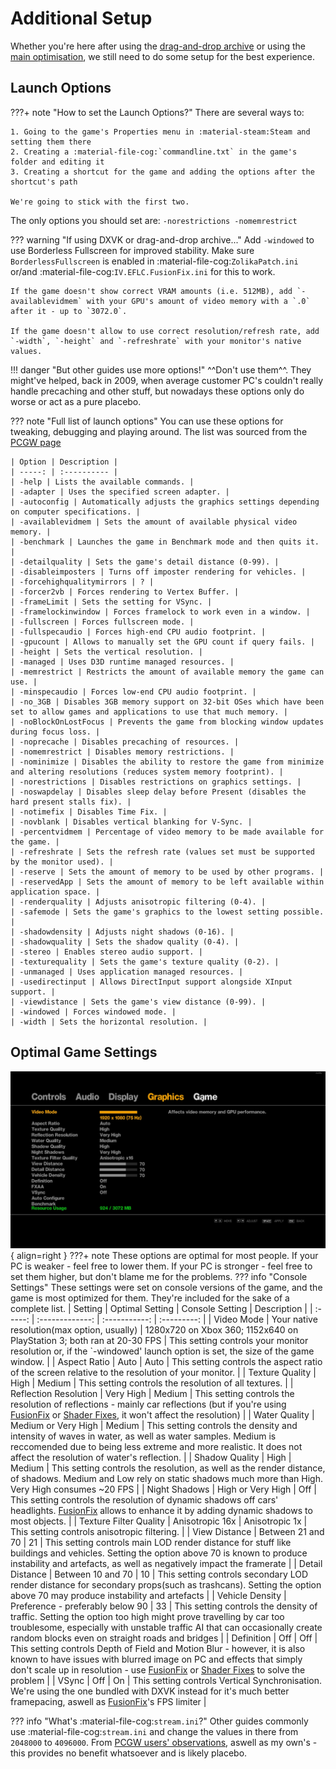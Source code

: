 # Additional Setup
Whether you're here after using the [drag-and-drop archive](Drag-and-Drop-Archive.md) or using the [main optimisation](Main-Optimisation.md), we still need to do some setup for the best experience.

## Launch Options
???+ note "How to set the Launch Options?"
    There are several ways to:
    
    1. Going to the game's Properties menu in :material-steam:Steam and setting them there
    2. Creating a :material-file-cog:`commandline.txt` in the game's folder and editing it
    3. Creating a shortcut for the game and adding the options after the shortcut's path

    We're going to stick with the first two.

The only options you should set are: `-norestrictions -nomemrestrict`

??? warning "If using DXVK or drag-and-drop archive..."
    Add `-windowed` to use Borderless Fullscreen for improved stability. Make sure `BorderlessFullscreen` is enabled in :material-file-cog:`ZolikaPatch.ini` or/and :material-file-cog:`IV.EFLC.FusionFix.ini` for this to work.

    If the game doesn't show correct VRAM amounts (i.e. 512MB), add `-availablevidmem` with your GPU's amount of video memory with a `.0` after it - up to `3072.0`.

    If the game doesn't allow to use correct resolution/refresh rate, add `-width`, `-height` and `-refreshrate` with your monitor's native values.

!!! danger "But other guides use more options!"
    ^^Don't use them^^. They might've helped, back in 2009, when average customer PC's couldn't really handle precaching and other stuff, but nowadays these options only do worse or act as a pure placebo.

??? note "Full list of launch options"
    You can use these options for tweaking, debugging and playing around. The list was sourced from the [PCGW page](https://www.pcgamingwiki.com/wiki/Grand_Theft_Auto_IV#Launch_options)

    | Option | Description | 
    | -----: | :---------- |
    | -help | Lists the available commands. |
    | -adapter | Uses the specified screen adapter. |
    | -autoconfig | Automatically adjusts the graphics settings depending on computer specifications. |
    | -availablevidmem | Sets the amount of available physical video memory. |
    | -benchmark | Launches the game in Benchmark mode and then quits it. |
    | -detailquality | Sets the game's detail distance (0-99). |
    | -disableimposters | Turns off imposter rendering for vehicles. |
    | -forcehighqualitymirrors | ? |
    | -forcer2vb | Forces rendering to Vertex Buffer. |
    | -frameLimit | Sets the setting for VSync. |
    | -framelockinwindow | Forces framelock to work even in a window. |
    | -fullscreen | Forces fullscreen mode. |
    | -fullspecaudio | Forces high-end CPU audio footprint. |
    | -gpucount | Allows to manually set the GPU count if query fails. |
    | -height | Sets the vertical resolution. |
    | -managed | Uses D3D runtime managed resources. |
    | -memrestrict | Restricts the amount of available memory the game can use. |
    | -minspecaudio | Forces low-end CPU audio footprint. |
    | -no_3GB | Disables 3GB memory support on 32-bit OSes which have been set to allow games and applications to use that much memory. |
    | -noBlockOnLostFocus | Prevents the game from blocking window updates during focus loss. |
    | -noprecache | Disables precaching of resources. |
    | -nomemrestrict | Disables memory restrictions. |
    | -nominimize | Disables the ability to restore the game from minimize and altering resolutions (reduces system memory footprint). |
    | -norestrictions | Disables restrictions on graphics settings. |
    | -noswapdelay | Disables sleep delay before Present (disables the hard present stalls fix). |
    | -notimefix | Disables Time Fix. |
    | -novblank | Disables vertical blanking for V-Sync. |
    | -percentvidmem | Percentage of video memory to be made available for the game. |
    | -refreshrate | Sets the refresh rate (values set must be supported by the monitor used). |
    | -reserve | Sets the amount of memory to be used by other programs. |
    | -reservedApp | Sets the amount of memory to be left available within application space. |
    | -renderquality | Adjusts anisotropic filtering (0-4). |
    | -safemode | Sets the game's graphics to the lowest setting possible. |
    | -shadowdensity | Adjusts night shadows (0-16). |
    | -shadowquality | Sets the shadow quality (0-4). |
    | -stereo | Enables stereo audio support. |
    | -texturequality | Sets the game's texture quality (0-2). |
    | -unmanaged | Uses application managed resources. |
    | -usedirectinput | Allows DirectInput support alongside XInput support. |
    | -viewdistance | Sets the game's view distance (0-99). |
    | -windowed | Forces windowed mode. |
    | -width | Sets the horizontal resolution. |

## Optimal Game Settings
![GTA IV Settings](../img/gta4settings.jpg){ align=right }
???+ note
    These options are optimal for most people. If your PC is weaker - feel free to lower them. If your PC is stronger - feel free to set them higher, but don't blame me for the problems.
??? info "Console Settings"
    These settings were set on console versions of the game, and the game is most optimized for them. They're included for the sake of a complete list.
| Setting | Optimal Setting | Console Setting | Description | 
| :-----: | :-------------: | :-----------: | :---------: |
| Video Mode | Your native resolution(max option, usually) | 1280x720 on Xbox 360; 1152x640 on PlayStation 3; both ran at 20-30 FPS | This setting controls your monitor resolution or, if the `-windowed' launch option is set, the size of the game window. |
| Aspect Ratio | Auto | Auto | This setting controls the aspect ratio of the screen relative to the resolution of your monitor. |
| Texture Quality | High | Medium | This setting controls the resolution of all textures. |
| Reflection Resolution | Very High | Medium | This setting controls the resolution of reflections - mainly car reflections (but if you're using [FusionFix](/Essential-Modding/FusionFix/) or [Shader Fixes](/Essential-Modding/Shader-Fixes/), it won't affect the resolution) |
| Water Quality | Medium or Very High | Medium | This setting controls the density and intensity of waves in water, as well as water samples. Medium is reccomended due to being less extreme and more realistic. It does not affect the resolution of water's reflection. |
| Shadow Quality | High | Medium | This setting controls the resolution, as well as the render distance, of shadows. Medium and Low rely on static shadows much more than High. Very High consumes ~20 FPS |
| Night Shadows | High or Very High | Off | This setting controls the resolution of dynamic shadows off cars' headlights. [FusionFix](/Essential-Modding/FusionFix/) allows to enhance it by adding dynamic shadows to most objects. |
| Texture Filter Quality | Anisotropic 16x | Anisotropic 1x | This setting controls anisotropic filtering. |
| View Distance | Between 21 and 70 | 21 | This setting controls main LOD render distance for stuff like buildings and vehicles. Setting the option above 70 is known to produce instability and artefacts, as well as negatively impact the framerate |
| Detail Distance | Between 10 and 70 | 10 | This setting controls secondary LOD render distance for secondary props(such as trashcans). Setting the option above 70 may produce instability and artefacts |
| Vehicle Density | Preference - preferably below 90 | 33 | This setting controls the density of traffic. Setting the option too high might prove travelling by car too troublesome, especially with unstable traffic AI that can occasionally create random blocks even on straight roads and bridges |
| Definition | Off | Off | This setting controls Depth of Field and Motion Blur - however, it is also known to have issues with blurred image on PC and effects that simply don't scale up in resolution - use [FusionFix](/Essential-Modding/FusionFix/) or [Shader Fixes](/Essential-Modding/Shader-Fixes/) to solve the problem |
| VSync | Off | On | This setting controls Vertical Synchronisation. We're using the one bundled with DXVK instead for it's much better framepacing, aswell as [FusionFix](/Essential-Modding/FusionFix/)'s FPS limiter |

??? info "What's :material-file-cog:`stream.ini`?"
    Other guides commonly use :material-file-cog:`stream.ini` and change the values in there from `2048000` to `4096000`. From [PCGW users' observations](https://www.pcgamingwiki.com/w/index.php?title=Topic:X1jmh4mc3t6mv3hv&topic_showPostId=xb5gbd4mggke2ets#flow-post-xb5gbd4mggke2ets), aswell as my own's - this provides no benefit whatsoever and is likely placebo.